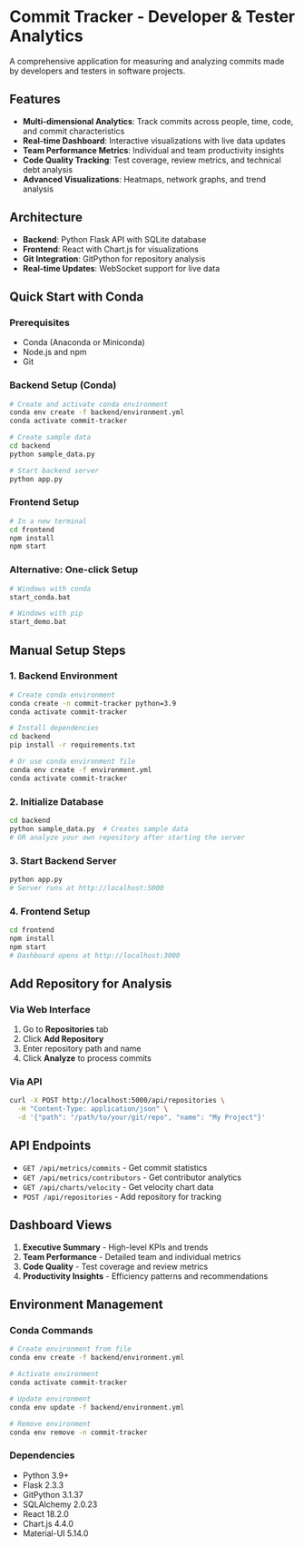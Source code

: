 # Commit Tracker - Developer & Tester Analytics

A comprehensive application for measuring and analyzing commits made by developers and testers in software projects.

## Features

- **Multi-dimensional Analytics**: Track commits across people, time, code, and commit characteristics
- **Real-time Dashboard**: Interactive visualizations with live data updates
- **Team Performance Metrics**: Individual and team productivity insights
- **Code Quality Tracking**: Test coverage, review metrics, and technical debt analysis
- **Advanced Visualizations**: Heatmaps, network graphs, and trend analysis

## Architecture

- **Backend**: Python Flask API with SQLite database
- **Frontend**: React with Chart.js for visualizations
- **Git Integration**: GitPython for repository analysis
- **Real-time Updates**: WebSocket support for live data

## Quick Start with Conda

### Prerequisites
- Conda (Anaconda or Miniconda)
- Node.js and npm
- Git

### Backend Setup (Conda)
```bash
# Create and activate conda environment
conda env create -f backend/environment.yml
conda activate commit-tracker

# Create sample data
cd backend
python sample_data.py

# Start backend server
python app.py
```

### Frontend Setup
```bash
# In a new terminal
cd frontend
npm install
npm start
```

### Alternative: One-click Setup
```bash
# Windows with conda
start_conda.bat

# Windows with pip
start_demo.bat
```

## Manual Setup Steps

### 1. Backend Environment
```bash
# Create conda environment
conda create -n commit-tracker python=3.9
conda activate commit-tracker

# Install dependencies
cd backend
pip install -r requirements.txt

# Or use conda environment file
conda env create -f environment.yml
conda activate commit-tracker
```

### 2. Initialize Database
```bash
cd backend
python sample_data.py  # Creates sample data
# OR analyze your own repository after starting the server
```

### 3. Start Backend Server
```bash
python app.py
# Server runs at http://localhost:5000
```

### 4. Frontend Setup
```bash
cd frontend
npm install
npm start
# Dashboard opens at http://localhost:3000
```

## Add Repository for Analysis

### Via Web Interface
1. Go to **Repositories** tab
2. Click **Add Repository**
3. Enter repository path and name
4. Click **Analyze** to process commits

### Via API
```bash
curl -X POST http://localhost:5000/api/repositories \
  -H "Content-Type: application/json" \
  -d '{"path": "/path/to/your/git/repo", "name": "My Project"}'
```

## API Endpoints

- `GET /api/metrics/commits` - Get commit statistics
- `GET /api/metrics/contributors` - Get contributor analytics
- `GET /api/charts/velocity` - Get velocity chart data
- `POST /api/repositories` - Add repository for tracking

## Dashboard Views

1. **Executive Summary** - High-level KPIs and trends
2. **Team Performance** - Detailed team and individual metrics
3. **Code Quality** - Test coverage and review metrics
4. **Productivity Insights** - Efficiency patterns and recommendations

## Environment Management

### Conda Commands
```bash
# Create environment from file
conda env create -f backend/environment.yml

# Activate environment
conda activate commit-tracker

# Update environment
conda env update -f backend/environment.yml

# Remove environment
conda env remove -n commit-tracker
```

### Dependencies
- Python 3.9+
- Flask 2.3.3
- GitPython 3.1.37
- SQLAlchemy 2.0.23
- React 18.2.0
- Chart.js 4.4.0
- Material-UI 5.14.0
